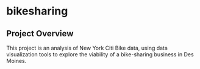 # bikesharing
## Project Overview
This project is an analysis of New York Citi Bike data, using data visualization tools to explore the viability of a bike-sharing business in Des Moines.
